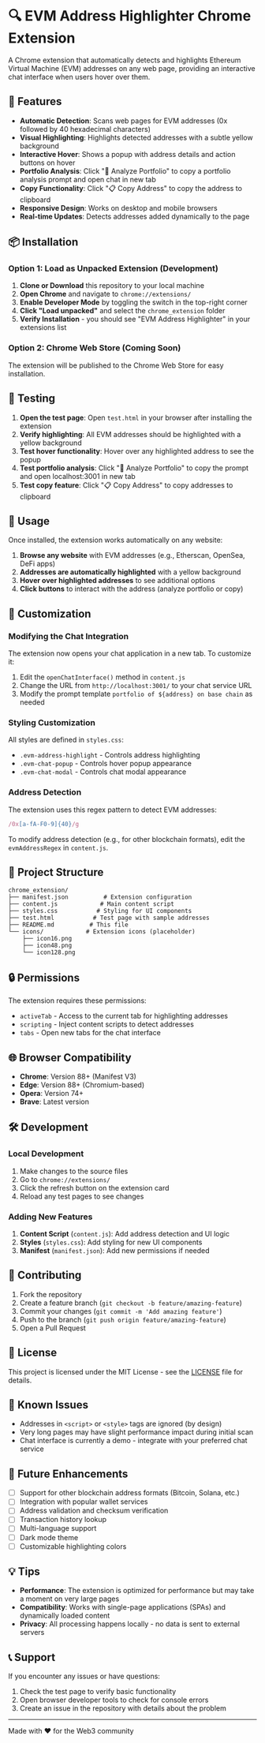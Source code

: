 # 🔍 EVM Address Highlighter Chrome Extension

A Chrome extension that automatically detects and highlights Ethereum Virtual Machine (EVM) addresses on any web page, providing an interactive chat interface when users hover over them.

## 🌟 Features

- **Automatic Detection**: Scans web pages for EVM addresses (0x followed by 40 hexadecimal characters)
- **Visual Highlighting**: Highlights detected addresses with a subtle yellow background
- **Interactive Hover**: Shows a popup with address details and action buttons on hover
- **Portfolio Analysis**: Click "🚀 Analyze Portfolio" to copy a portfolio analysis prompt and open chat in new tab
- **Copy Functionality**: Click "📋 Copy Address" to copy the address to clipboard
- **Responsive Design**: Works on desktop and mobile browsers
- **Real-time Updates**: Detects addresses added dynamically to the page

## 📦 Installation

### Option 1: Load as Unpacked Extension (Development)

1. **Clone or Download** this repository to your local machine
2. **Open Chrome** and navigate to `chrome://extensions/`
3. **Enable Developer Mode** by toggling the switch in the top-right corner
4. **Click "Load unpacked"** and select the `chrome_extension` folder
5. **Verify Installation** - you should see "EVM Address Highlighter" in your extensions list

### Option 2: Chrome Web Store (Coming Soon)
The extension will be published to the Chrome Web Store for easy installation.

## 🧪 Testing

1. **Open the test page**: Open `test.html` in your browser after installing the extension
2. **Verify highlighting**: All EVM addresses should be highlighted with a yellow background
3. **Test hover functionality**: Hover over any highlighted address to see the popup
4. **Test portfolio analysis**: Click "🚀 Analyze Portfolio" to copy the prompt and open localhost:3001 in new tab
5. **Test copy feature**: Click "📋 Copy Address" to copy addresses to clipboard

## 🚀 Usage

Once installed, the extension works automatically on any website:

1. **Browse any website** with EVM addresses (e.g., Etherscan, OpenSea, DeFi apps)
2. **Addresses are automatically highlighted** with a yellow background
3. **Hover over highlighted addresses** to see additional options
4. **Click buttons** to interact with the address (analyze portfolio or copy)

## 🔧 Customization

### Modifying the Chat Integration

The extension now opens your chat application in a new tab. To customize it:

1. Edit the `openChatInterface()` method in `content.js`
2. Change the URL from `http://localhost:3001/` to your chat service URL
3. Modify the prompt template `portfolio of ${address} on base chain` as needed

### Styling Customization

All styles are defined in `styles.css`:
- `.evm-address-highlight` - Controls address highlighting
- `.evm-chat-popup` - Controls hover popup appearance
- `.evm-chat-modal` - Controls chat modal appearance

### Address Detection

The extension uses this regex pattern to detect EVM addresses:
```javascript
/0x[a-fA-F0-9]{40}/g
```

To modify address detection (e.g., for other blockchain formats), edit the `evmAddressRegex` in `content.js`.

## 📁 Project Structure

```
chrome_extension/
├── manifest.json          # Extension configuration
├── content.js            # Main content script
├── styles.css           # Styling for UI components
├── test.html           # Test page with sample addresses
├── README.md          # This file
└── icons/            # Extension icons (placeholder)
    ├── icon16.png
    ├── icon48.png
    └── icon128.png
```

## 🔒 Permissions

The extension requires these permissions:
- `activeTab` - Access to the current tab for highlighting addresses
- `scripting` - Inject content scripts to detect addresses
- `tabs` - Open new tabs for the chat interface

## 🌐 Browser Compatibility

- **Chrome**: Version 88+ (Manifest V3)
- **Edge**: Version 88+ (Chromium-based)
- **Opera**: Version 74+
- **Brave**: Latest version

## 🛠️ Development

### Local Development

1. Make changes to the source files
2. Go to `chrome://extensions/`
3. Click the refresh button on the extension card
4. Reload any test pages to see changes

### Adding New Features

1. **Content Script** (`content.js`): Add address detection and UI logic
2. **Styles** (`styles.css`): Add styling for new UI components
3. **Manifest** (`manifest.json`): Add new permissions if needed

## 🤝 Contributing

1. Fork the repository
2. Create a feature branch (`git checkout -b feature/amazing-feature`)
3. Commit your changes (`git commit -m 'Add amazing feature'`)
4. Push to the branch (`git push origin feature/amazing-feature`)
5. Open a Pull Request

## 📝 License

This project is licensed under the MIT License - see the [LICENSE](LICENSE) file for details.

## 🐛 Known Issues

- Addresses in `<script>` or `<style>` tags are ignored (by design)
- Very long pages may have slight performance impact during initial scan
- Chat interface is currently a demo - integrate with your preferred chat service

## 🔮 Future Enhancements

- [ ] Support for other blockchain address formats (Bitcoin, Solana, etc.)
- [ ] Integration with popular wallet services
- [ ] Address validation and checksum verification
- [ ] Transaction history lookup
- [ ] Multi-language support
- [ ] Dark mode theme
- [ ] Customizable highlighting colors

## 💡 Tips

- **Performance**: The extension is optimized for performance but may take a moment on very large pages
- **Compatibility**: Works with single-page applications (SPAs) and dynamically loaded content
- **Privacy**: All processing happens locally - no data is sent to external servers

## 📞 Support

If you encounter any issues or have questions:
1. Check the test page to verify basic functionality
2. Open browser developer tools to check for console errors
3. Create an issue in the repository with details about the problem

---

Made with ❤️ for the Web3 community
